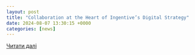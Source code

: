 ```yaml
---
layout: post
title: "Collaboration at the Heart of Ingentive’s Digital Strategy"
date: 2024-08-07 13:30:15 +0000
categories: [news]
---
```


[Читати далі](https://technologymagazine.com/videos/collaboration-at-the-heart-of-ingentives-digital-strategy)
